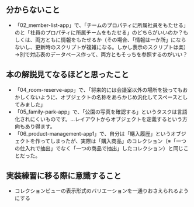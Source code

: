 ## 分からないこと
- 「02_member-list-app」で、「チームのプロパティに所属社員をもたせる」のと「社員のプロパティに所属チームをもたせる」のどちらがいいのか？もしくは、両方ともに情報をもたせるか（その場合、「情報は一か所」にならないし、更新時のスクリプトが複雑になる。しかし表示のスクリプトは楽）
→別で対応表のデータベース作って、両方ともそっちを参照するのがいい？


## 本の解説見てなるほどと思ったこと
- 「04_room-reserve-app」で、「将来的には会議室以外の場所を扱ってもおかしくないように、オブジェクトの名称をあらかじめ汎化してスペースとしてみました」
- 「05_family-park-app」で、「公園の写真を確認する」というタスクは言語化されにくいものです。…レイアウトからオブジェクトを定義するという方向もあり得ます。
- 「06_product-management-app1」で、自分は「購入履歴」というオブジェクトを作ってしまったが、実際は「購入商品」のコレクション（※「一つの仕入れで抽出」でなく「一つの商品で抽出」したコレクション）と同じことだった。


## 実装練習に移る際に意識すること
- コレクションビューの表示形式のバリエーションを一通りおさえられるようにする
